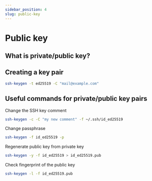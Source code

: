 ```yaml
---
sidebar_position: 4
slug: public-key
---
```


# Public key

## What is private/public key?


## Creating a key pair
```sh
ssh-keygen -t ed25519 -C "mail@example.com"
```

## Useful commands for private/public key pairs

Change the SSH key comment
```sh
ssh-keygen -c -C "my new comment" -f ~/.ssh/id_ed25519
```

Change passphrase
```sh
ssh-keygen -f id_ed25519 -p
```

Regenerate public key from private key
```sh
ssh-keygen -y -f id_ed25519 > id_ed25519.pub
```

Check fingerprint of the public key
```sh
ssh-keygen -l -f id_ed25519.pub
```